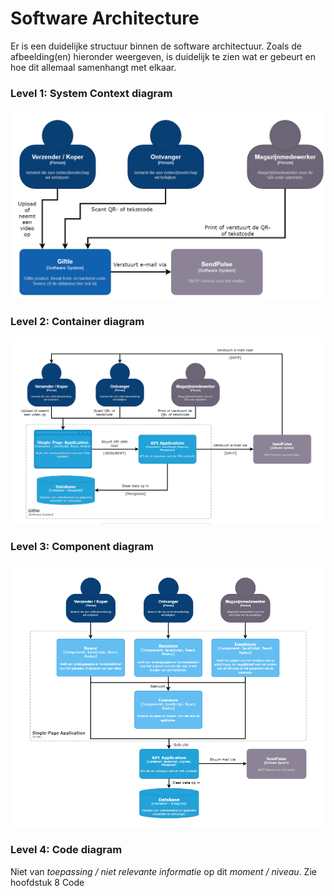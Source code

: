 # Software Architecture

Er is een duidelijke structuur binnen de software architectuur. Zoals de afbeelding(en) hieronder weergeven, is duidelijk te zien wat er gebeurt en hoe dit allemaal samenhangt met elkaar.

### Level 1: System Context diagram

![system_context_diagram](assets/software_architecture/system_context_diagram.png "System Context diagram")

### Level 2: Container diagram

![container_diagram](assets/software_architecture/container_diagram.png "Container diagram")

### Level 3: Component diagram

![component_diagram](assets/software_architecture/component_diagram.png "Component diagram")

### Level 4: Code diagram

Niet van _toepassing / niet relevante informatie_ op dit _moment / niveau_. Zie hoofdstuk 8 Code

<!--
Intent

The purpose of this section is to summarise the software architecture of your software system so that the following questions can be answered:

• What does the “big picture” look like?
• Is there are clear structure?
• Is it clear how the system works from the “30,000 foot view”?
• Does it show the major containers and technology choices?
• Does it show the major components and their interactions?
• What are the key internal interfaces? (e.g. a web service between your web and business tiers)
-->
